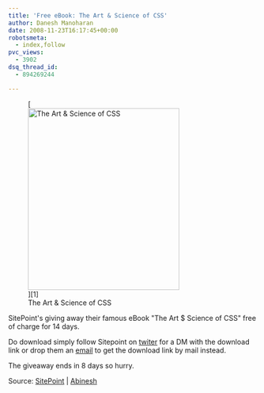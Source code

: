 ```yaml
---
title: 'Free eBook: The Art & Science of CSS'
author: Danesh Manoharan
date: 2008-11-23T16:17:45+00:00
robotsmeta:
  - index,follow
pvc_views:
  - 3902
dsq_thread_id:
  - 894269244

---
```

<figure id="attachment_1021" aria-describedby="caption-attachment-1021" style="width: 306px" class="wp-caption alignnone">[<img loading="lazy" class="size-medium wp-image-1021" title="The Art & Science of CSS" src="/wp-content/uploads/2008/11/cover-bg.jpg" alt="The Art & Science of CSS" width="306" height="367" />][1]<figcaption id="caption-attachment-1021" class="wp-caption-text">The Art & Science of CSS</figcaption></figure>

SitePoint's giving away their famous eBook "The Art $ Science of CSS" free of charge for 14 days.

Do download simply follow Sitepoint on [twiter][2] for a DM with the download link or drop them an [email][3] to get the download link by mail instead.

The giveaway ends in 8 days so hurry.

Source: [SitePoint][4] | [Abinesh][5]

 [1]: /wp-content/uploads/2008/11/cover-bg.jpg
 [2]: http://twitter.com/sitepointdotcom
 [3]: http://twitaway.aws.sitepoint.com/
 [4]: http://www.sitepoint.com/books/cssdesign1/
 [5]: http://www.abinesh.com/delirium/posts/free-e-book/#comment-6119